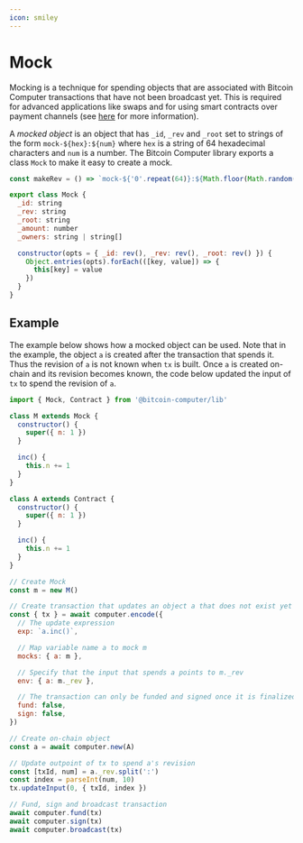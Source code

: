 ```yaml
---
icon: smiley
---
```


# Mock

Mocking is a technique for spending objects that are associated with Bitcoin Computer transactions that have not been broadcast yet. This is required for advanced applications like swaps and for using smart contracts over payment channels (see [here](../../tutorial.md#mocking) for more information).

A _mocked object_ is an object that has `_id`, `_rev` and `_root` set to strings of the form `mock-${hex}:${num}` where `hex` is a string of 64 hexadecimal characters and `num` is a number. The Bitcoin Computer library exports a class `Mock` to make it easy to create a mock.

```js
const makeRev = () => `mock-${'0'.repeat(64)}:${Math.floor(Math.random() * 1000000)}`

export class Mock {
  _id: string
  _rev: string
  _root: string
  _amount: number
  _owners: string | string[]

  constructor(opts = { _id: rev(), _rev: rev(), _root: rev() }) {
    Object.entries(opts).forEach(([key, value]) => {
      this[key] = value
    })
  }
}
```

## Example

The example below shows how a mocked object can be used. Note that in the example, the object `a` is created after the transaction that spends it. Thus the revision of `a` is not known when `tx` is built. Once `a` is created on-chain and its revision becomes known, the code below updated the input of `tx` to spend the revision of `a`.

```js
import { Mock, Contract } from '@bitcoin-computer/lib'

class M extends Mock {
  constructor() {
    super({ n: 1 })
  }

  inc() {
    this.n += 1
  }
}

class A extends Contract {
  constructor() {
    super({ n: 1 })
  }

  inc() {
    this.n += 1
  }
}

// Create Mock
const m = new M()

// Create transaction that updates an object a that does not exist yet
const { tx } = await computer.encode({
  // The update expression
  exp: `a.inc()`,

  // Map variable name a to mock m
  mocks: { a: m },

  // Specify that the input that spends a points to m._rev
  env: { a: m._rev },

  // The transaction can only be funded and signed once it is finalized
  fund: false,
  sign: false,
})

// Create on-chain object
const a = await computer.new(A)

// Update outpoint of tx to spend a's revision
const [txId, num] = a._rev.split(':')
const index = parseInt(num, 10)
tx.updateInput(0, { txId, index })

// Fund, sign and broadcast transaction
await computer.fund(tx)
await computer.sign(tx)
await computer.broadcast(tx)
```
